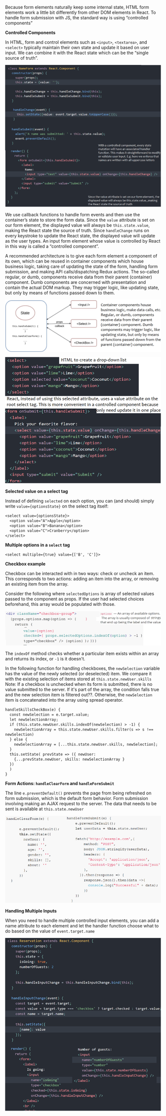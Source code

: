 Because form elements naturally keep some internal state, HTML form elements work a little bit differently from other DOM elements in React.
To handle form submission with JS, the standard way is using “controlled components”

**Controlled Components**

In HTML, form and control elements such as `<input>`, `<textarea>`, and `<select>` typically maintain their own state and update it based on user input.
We can combine it with the React state which can be the “single source of truth”.

![](../images/react-form.png)

We use callback functions to handle form events and then use the container’s state to store the form data.
Since the `value` attribute is set on our form element, the displayed value will always be `this.state.value`, making the React state the source of truth. Since `handleChange` runs on every keystroke to update the React state, the displayed value will update as the user types.
An input form element whose value is controlled by React in this way is called a “controlled component”.

A recommended architecture is to give each form element a component of its own, which can be
reused in container components which house business logic, taking care of updating the state of the form, handling form submission, and making API calls/dispatching Redux actions.
The so-called regular, or dumb, components receive data from their parent (container) component. Dumb components are concerned with presentation and contain the actual DOM markup. They may trigger logic, like updating state, but only by means of functions passed down to them.

![](../images/formjs2.png)

![](../images/react-form3.png)

**Selected value on a select tag**

Instead of defining `selected` on each option, you can (and should) simply write `value={optionsState}` on the select tag itself:

    <select value={optionsState}>
      <option value="A">Apple</option>
      <option value="B">Banana</option>
      <option value="C">Cranberry</option>
    </select>

**Multiple options in a `select` tag**

    <select multiple={true} value={['B', 'C']}>

**Checkbox example**

Checkbox can be interacted with in two ways: check or uncheck an item. This corresponds to two actions: adding an item into the array, or removing an existing item from the array.

Consider the following where `selectedOptions` is array of selected values passed to the component as props. If the user had selected choices beforehand, this array would be populated with those.

![](../images/checkbox2.png)

The `indexOf` method checks whether a particular item exists within an array and returns its index, or `-1` is it doesn't.

In the following function for handling checkboxes, the `newSelection` variable has the value of the newly selected (or deselected) item. We compare it with the existing selection of items stored at `this.state.newUser.skills`
Note: If a checkbox is unchecked when its form is submitted, there is no value submitted to the server.
If it's part of the array, the condition falls true and the new selection item is filtered out??. Otherwise, the `newSelection` item is concatenated into the array using spread operator.

    handleSkillsCheckBox(e) {
      const newSelection = e.target.value;
      let newSelectionArray;
      if (this.state.newUser.skills.indexOf(newSelection) > -1) {
        newSelectionArray = this.state.newUser.skills.filter(s => s !== newSelection)
      } else {
        newSelectionArray = [...this.state.newUser.skills, newSelection];
      }
      this.setState( prevState => ({ newUser:
        {...prevState.newUser, skills: newSelectionArray }
      })
      )
    }

**Form Actions: `handleClearForm` and `handleFormSubmit`**

The line `e.preventDefault()` prevents the page from being refreshed on form submission, which is the default form behavior.
Form submission involving making an AJAX request to the server. The data that needs to be sent is available at `this.state.newUser`

![](../images/react-form5.png)

**Handling Multiple Inputs**

When you need to handle multiple controlled input elements, you can add a name attribute to each element and let the handler function choose what to do based on the value of `event.target.name`

![](../images/react-form4.png)



